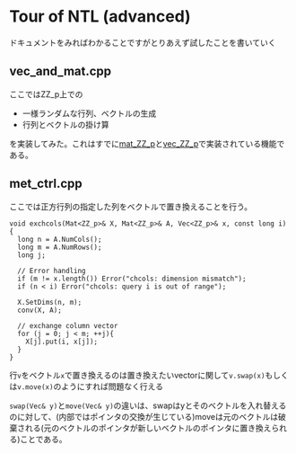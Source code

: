 # Tour of NTL (advanced)
ドキュメントをみればわかることですがとりあえず試したことを書いていく

## vec_and_mat.cpp
ここではZZ_p上での

- 一様ランダムな行列、ベクトルの生成
- 行列とベクトルの掛け算

を実装してみた。これはすでに[mat_ZZ_p](http://www.shoup.net/ntl/doc/mat_ZZ_p.cpp.html)と[vec_ZZ_p](http://www.shoup.net/ntl/doc/vec_ZZ_p.cpp.html)で実装されている機能である。

## met_ctrl.cpp
ここでは正方行列の指定した列をベクトルで置き換えることを行う。

```
void exchcols(Mat<ZZ_p>& X, Mat<ZZ_p>& A, Vec<ZZ_p>& x, const long i)
{
  long n = A.NumCols();
  long m = A.NumRows();
  long j;

  // Error handling
  if (m != x.length()) Error("chcols: dimension mismatch");
  if (n < i) Error("chcols: query i is out of range");

  X.SetDims(n, m);
  conv(X, A);

  // exchange column vector
  for (j = 0; j < m; ++j){
    X[j].put(i, x[j]);
  }
}
```

行`v`をベクトル`x`で置き換えるのは置き換えたいvectorに関して`v.swap(x)`もしくは`v.move(x)`のようにすれば問題なく行える

`swap(Vec& y)`と`move(Vec& y)`の違いは、swapはyとそのベクトルを入れ替えるのに対して、(内部ではポインタの交換が生じている)moveは元のベクトルは破棄される(元のベクトルのポインタが新しいベクトルのポインタに置き換えられる)ことである。
